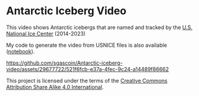 # Antarctic Iceberg Video

This video shows Antarctic icebergs that are named and tracked by the [U.S. National Ice Center](https://usicecenter.gov/Products/AntarcIcebergs) (2014-2023)

My code to generate the video from USNICE files is also available ([notebook](Antarctic-iceberg-video.ipynb)).

https://github.com/sgascoin/Antarctic-iceberg-video/assets/29677722/521f6fcb-e37a-4fec-9c24-a14489f86662

This project is licensed under the terms of the [Creative Commons Attribution Share Alike 4.0 International](https://creativecommons.org/licenses/by-sa/4.0/legalcode).
